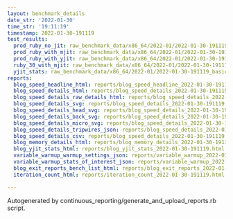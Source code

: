 ```yaml
---
layout: benchmark_details
date_str: '2022-01-30'
time_str: '19:11:19'
timestamp: 2022-01-30-191119
test_results:
  prod_ruby_no_jit: raw_benchmark_data/x86_64/2022-01/2022-01-30-191119_basic_benchmark_prod_ruby_no_jit.json
  prod_ruby_with_mjit: raw_benchmark_data/x86_64/2022-01/2022-01-30-191119_basic_benchmark_prod_ruby_with_mjit.json
  prod_ruby_with_yjit: raw_benchmark_data/x86_64/2022-01/2022-01-30-191119_basic_benchmark_prod_ruby_with_yjit.json
  ruby_30_with_mjit: raw_benchmark_data/x86_64/2022-01/2022-01-30-191119_basic_benchmark_ruby_30_with_mjit.json
  yjit_stats: raw_benchmark_data/x86_64/2022-01/2022-01-30-191119_basic_benchmark_yjit_stats.json
reports:
  blog_speed_headline_html: reports/blog_speed_headline_2022-01-30-191119.html
  blog_speed_details_html: reports/blog_speed_details_2022-01-30-191119.html
  blog_speed_details_raw_details_html: reports/blog_speed_details_2022-01-30-191119.raw_details.html
  blog_speed_details_svg: reports/blog_speed_details_2022-01-30-191119.svg
  blog_speed_details_head_svg: reports/blog_speed_details_2022-01-30-191119.head.svg
  blog_speed_details_back_svg: reports/blog_speed_details_2022-01-30-191119.back.svg
  blog_speed_details_micro_svg: reports/blog_speed_details_2022-01-30-191119.micro.svg
  blog_speed_details_tripwires_json: reports/blog_speed_details_2022-01-30-191119.tripwires.json
  blog_speed_details_csv: reports/blog_speed_details_2022-01-30-191119.csv
  blog_memory_details_html: reports/blog_memory_details_2022-01-30-191119.html
  blog_yjit_stats_html: reports/blog_yjit_stats_2022-01-30-191119.html
  variable_warmup_warmup_settings_json: reports/variable_warmup_2022-01-30-191119.warmup_settings.json
  variable_warmup_stats_of_interest_json: reports/variable_warmup_2022-01-30-191119.stats_of_interest.json
  blog_exit_reports_bench_list_html: reports/blog_exit_reports_2022-01-30-191119.bench_list.html
  iteration_count_html: reports/iteration_count_2022-01-30-191119.html

---
```

Autogenerated by continuous_reporting/generate_and_upload_reports.rb script.
